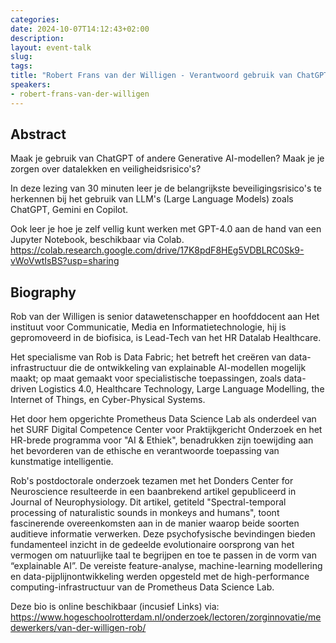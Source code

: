 ```yaml
---
categories:
date: 2024-10-07T14:12:43+02:00
description:
layout: event-talk
slug:
tags:
title: "Robert Frans van der Willigen - Verantwoord gebruik van ChatGPT en andere Generative AI-modellen"
speakers:
- robert-frans-van-der-willigen
---
```


## Abstract

Maak je gebruik van ChatGPT of andere Generative AI-modellen? 
Maak je je zorgen over datalekken en veiligheidsrisico's?

In deze lezing van 30 minuten leer je de belangrijkste beveiligingsrisico's te herkennen bij het gebruik van LLM's (Large Language Models) zoals ChatGPT, Gemini en Copilot. 

Ook leer je hoe je zelf vellig kunt werken met GPT-4.0 aan de hand van een Jupyter Notebook, beschikbaar via Colab.
https://colab.research.google.com/drive/17K8pdF8HEg5VDBLRC0Sk9-vWoVwtIsBS?usp=sharing

## Biography

Rob van der Willigen is senior datawetenschapper en hoofddocent aan Het instituut voor Communicatie, Media en Informatietechnologie, hij is gepromoveerd in de biofisica, is Lead-Tech van het HR Datalab Healthcare.

Het specialisme van Rob is Data Fabric; het betreft het creëren van data-infrastructuur die de ontwikkeling van explainable AI-modellen mogelijk maakt; op maat gemaakt voor specialistische toepassingen, zoals data-driven Logistics 4.0, Healthcare Technology, Large Language Modelling, the Internet of Things, en Cyber-Physical Systems.

Het door hem opgerichte Prometheus Data Science Lab als onderdeel van het SURF Digital Competence Center voor Praktijkgericht Onderzoek en het HR-brede programma voor "AI & Ethiek", benadrukken zijn toewijding aan het bevorderen van de ethische en verantwoorde toepassing van kunstmatige intelligentie.

Rob's postdoctorale onderzoek tezamen met het Donders Center for Neuroscience resulteerde in een baanbrekend artikel gepubliceerd in Journal of Neurophysiology. Dit artikel, getiteld "Spectral-temporal processing of naturalistic sounds in monkeys and humans", toont fascinerende overeenkomsten aan in de manier waarop beide soorten auditieve informatie verwerken. Deze psychofysische bevindingen bieden fundamenteel inzicht in de gedeelde evolutionaire oorsprong van het vermogen om natuurlijke taal te begrijpen en toe te passen in de vorm van “explainable AI”. De vereiste feature-analyse, machine-learning modellering en data-pijplijnontwikkeling werden opgesteld met de high-performance computing-infrastructuur van de Prometheus Data Science Lab.

Deze bio is online beschikbaar (incusief Links) via:
https://www.hogeschoolrotterdam.nl/onderzoek/lectoren/zorginnovatie/medewerkers/van-der-willigen-rob/
